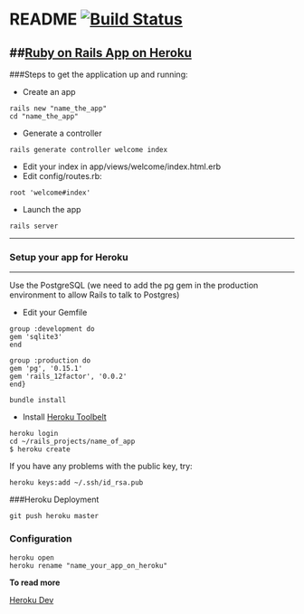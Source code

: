 README [![Build Status](https://travis-ci.org/simplonco/rails-i18n-heroku.svg?branch=master)](https://travis-ci.org/simplonco/rails-i18n-heroku)
======

##[Ruby on Rails App on Heroku](https://i18n-heroku-app.herokuapp.com/)
---


###Steps to get the application up and running:
* Create an app
```
rails new "name_the_app"
cd "name_the_app"
```
* Generate a controller
```
rails generate controller welcome index
```
* Edit your index in  app/views/welcome/index.html.erb
* Edit config/routes.rb: 
```
root 'welcome#index'
```
* Launch the app
```
rails server
```

---

### Setup your app for Heroku
---
Use the PostgreSQL 
(we need to add the pg gem in the production environment to allow Rails to talk to Postgres)
* Edit your Gemfile

```
group :development do
gem 'sqlite3'
end 

group :production do
gem 'pg', '0.15.1'
gem 'rails_12factor', '0.0.2'
end}

bundle install
```
* Install [Heroku Toolbelt](https://toolbelt.heroku.com/)


```
heroku login
cd ~/rails_projects/name_of_app
$ heroku create
```
If you have any problems with the public key, try:

```
heroku keys:add ~/.ssh/id_rsa.pub
```

###Heroku Deployment

```
git push heroku master
```

### Configuration
```
heroku open
heroku rename "name_your_app_on_heroku"
```

**To read more**

[Heroku Dev](https://devcenter.heroku.com)


    
